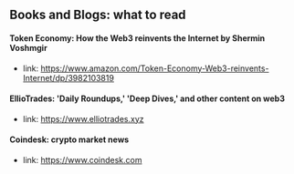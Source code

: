 ## Books and Blogs: what to read

#### Token Economy: How the Web3 reinvents the Internet by Shermin Voshmgir
* link: https://www.amazon.com/Token-Economy-Web3-reinvents-Internet/dp/3982103819

#### EllioTrades: 'Daily Roundups,' 'Deep Dives,' and other content on web3
* link: https://www.elliotrades.xyz

#### Coindesk: crypto market news
* link: https://www.coindesk.com

#### 
